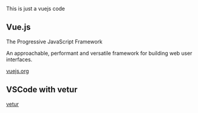 This is just a vuejs code

## Vue.js

The Progressive JavaScript Framework

An approachable, performant and versatile framework for building web user interfaces.

[vuejs.org](https://vuejs.org/)

## VSCode with vetur

[vetur](https://marketplace.visualstudio.com/items?itemName=octref.vetur)